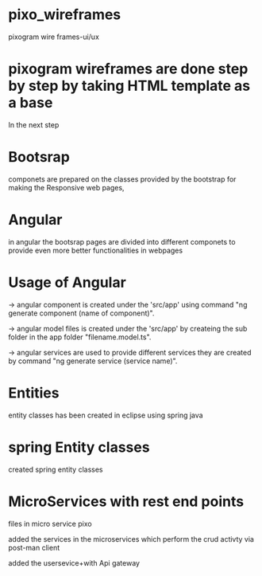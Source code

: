 # pixo_wireframes
pixogram wire frames-ui/ux
# pixogram wireframes are done step by step by taking HTML template as a base
 In the next step 
 # Bootsrap 
 componets are prepared on the classes provided by the bootstrap for making the Responsive web pages,
 # Angular
 in angular the bootsrap pages are  divided into different componets to  provide even more better functionalities in webpages 
 # Usage of Angular
 -> angular component is created under the 'src/app' using command "ng generate component (name of component)".
 
 -> angular model files is created under the 'src/app'  by createing the sub folder in the app folder "filename.model.ts".
 
 -> angular services are used to provide different services they are created by command "ng generate  service (service name)".
 
 
# Entities

entity classes has been created in eclipse using spring java 

# spring Entity classes
 created spring entity classes
 # MicroServices with rest end points 
  files in micro service pixo
  
 added the services in the microservices which perform the crud activty via post-man client
 
 added the usersevice+with Api gateway
